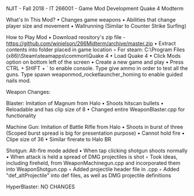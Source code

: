 NJIT - Fall 2018 - IT 266001 - Game Mod Development
Quake 4 Modterm

What's In This Mod?
  • Changes game weapons
  • Abilities that change player size and movement
  • Wallrunning (Similar to Counter Strike Surfing)

How to Play Mod
  • Download reository's zip file - https://github.com/winielson/266Midterm/archive/master.zip
  • Extract contents into folder placed in game location
    ◦ For steam: C:\Program Files (x86)\Steam\steamapps\common\Quake 4
  • Load Quake 4
  • Click Mods option on bottom left of the screen
  • Create a new game and play
  • Press CTRL + SHIFT + ` to enable console. Type give ammo in order to test all the guns. Type spawn weaponmod_rocketlauncher_homing to enable guided nails mod.

Weapon Changes:

Blaster: Imitation of Magnum from Halo
  • Shoots hitscan bullets
  • Reloadable and has clip size of 8
  • Changed entire WeaponBlaster.cpp for functionality
  
Machine Gun: Imitation of Battle Rifle from Halo
  • Shoots in burst of three (Scoped burst spread is big for presentation purpose)
  • Cannot hold fire
  • Clipe size of 36
  • Similar firerate to Halo BR
  
Shotgun: Alt-fire mode added
  • When tap clicking shotgun shoots normally
  • When attack is held a spread of DMG projectiles is shot
    ◦ Took ideas, including fireheld, from WeaponMachinegun.cpp and incorporated them into WeaponShotgun.cpp
    ◦ Added projectile header file in .cpp
    ◦ Added "def_altProjectile" into def files, as well as DMG projectile definitions

HyperBlaster: NO CHANGES



  
  
  
  
